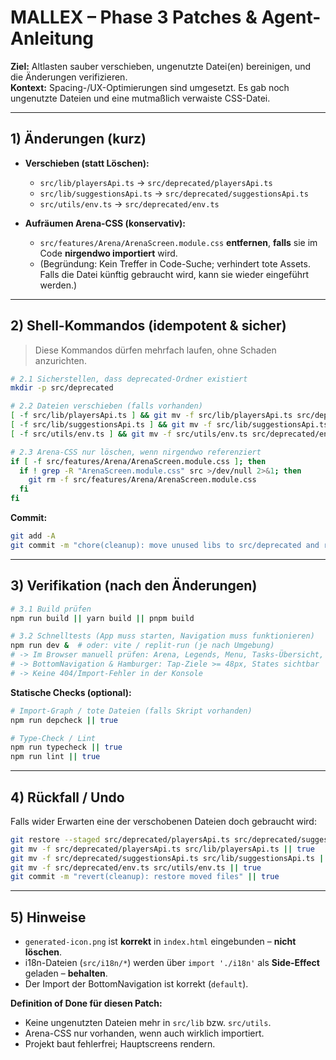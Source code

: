 # MALLEX – Phase 3 Patches & Agent-Anleitung

**Ziel:** Altlasten sauber verschieben, ungenutzte Datei(en) bereinigen, und die Änderungen verifizieren.  
**Kontext:** Spacing-/UX-Optimierungen sind umgesetzt. Es gab noch ungenutzte Dateien und eine mutmaßlich verwaiste CSS-Datei.

---

## 1) Änderungen (kurz)

- **Verschieben (statt Löschen):**
  - `src/lib/playersApi.ts` → `src/deprecated/playersApi.ts`
  - `src/lib/suggestionsApi.ts` → `src/deprecated/suggestionsApi.ts`
  - `src/utils/env.ts` → `src/deprecated/env.ts`

- **Aufräumen Arena-CSS (konservativ):**
  - `src/features/Arena/ArenaScreen.module.css` **entfernen**, **falls** sie im Code **nirgendwo importiert** wird.
  - (Begründung: Kein Treffer in Code-Suche; verhindert tote Assets. Falls die Datei künftig gebraucht wird, kann sie wieder eingeführt werden.)

---

## 2) Shell-Kommandos (idempotent & sicher)

> Diese Kommandos dürfen mehrfach laufen, ohne Schaden anzurichten.

```bash
# 2.1 Sicherstellen, dass deprecated-Ordner existiert
mkdir -p src/deprecated

# 2.2 Dateien verschieben (falls vorhanden)
[ -f src/lib/playersApi.ts ] && git mv -f src/lib/playersApi.ts src/deprecated/playersApi.ts || true
[ -f src/lib/suggestionsApi.ts ] && git mv -f src/lib/suggestionsApi.ts src/deprecated/suggestionsApi.ts || true
[ -f src/utils/env.ts ] && git mv -f src/utils/env.ts src/deprecated/env.ts || true

# 2.3 Arena-CSS nur löschen, wenn nirgendwo referenziert
if [ -f src/features/Arena/ArenaScreen.module.css ]; then
  if ! grep -R "ArenaScreen.module.css" src >/dev/null 2>&1; then
    git rm -f src/features/Arena/ArenaScreen.module.css
  fi
fi
```

**Commit:**  
```bash
git add -A
git commit -m "chore(cleanup): move unused libs to src/deprecated and remove unreferenced Arena CSS"
```

---

## 3) Verifikation (nach den Änderungen)

```bash
# 3.1 Build prüfen
npm run build || yarn build || pnpm build

# 3.2 Schnelltests (App muss starten, Navigation muss funktionieren)
npm run dev &  # oder: vite / replit-run (je nach Umgebung)
# -> Im Browser manuell prüfen: Arena, Legends, Menu, Tasks-Übersicht, Vorschlagen, Admin
# -> BottomNavigation & Hamburger: Tap-Ziele >= 48px, States sichtbar
# -> Keine 404/Import-Fehler in der Konsole
```

**Statische Checks (optional):**
```bash
# Import-Graph / tote Dateien (falls Skript vorhanden)
npm run depcheck || true

# Type-Check / Lint
npm run typecheck || true
npm run lint || true
```

---

## 4) Rückfall / Undo

Falls wider Erwarten eine der verschobenen Dateien doch gebraucht wird:

```bash
git restore --staged src/deprecated/playersApi.ts src/deprecated/suggestionsApi.ts src/deprecated/env.ts || true
git mv -f src/deprecated/playersApi.ts src/lib/playersApi.ts || true
git mv -f src/deprecated/suggestionsApi.ts src/lib/suggestionsApi.ts || true
git mv -f src/deprecated/env.ts src/utils/env.ts || true
git commit -m "revert(cleanup): restore moved files" || true
```

---

## 5) Hinweise

- `generated-icon.png` ist **korrekt** in `index.html` eingebunden – **nicht löschen**.
- i18n-Dateien (`src/i18n/*`) werden über `import './i18n'` als **Side-Effect** geladen – **behalten**.
- Der Import der BottomNavigation ist korrekt (`default`).

**Definition of Done für diesen Patch:**  
- Keine ungenutzten Dateien mehr in `src/lib` bzw. `src/utils`.  
- Arena-CSS nur vorhanden, wenn auch wirklich importiert.  
- Projekt baut fehlerfrei; Hauptscreens rendern.
